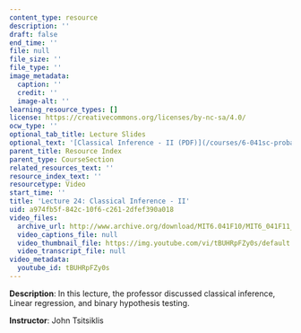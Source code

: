 ```yaml
---
content_type: resource
description: ''
draft: false
end_time: ''
file: null
file_size: ''
file_type: ''
image_metadata:
  caption: ''
  credit: ''
  image-alt: ''
learning_resource_types: []
license: https://creativecommons.org/licenses/by-nc-sa/4.0/
ocw_type: ''
optional_tab_title: Lecture Slides
optional_text: '[Classical Inference - II (PDF)](/courses/6-041sc-probabilistic-systems-analysis-and-applied-probability-fall-2013/resources/mit6_041scf13_l24)'
parent_title: Resource Index
parent_type: CourseSection
related_resources_text: ''
resource_index_text: ''
resourcetype: Video
start_time: ''
title: 'Lecture 24: Classical Inference - II'
uid: a974fb5f-842c-10f6-c261-2dfef390a018
video_files:
  archive_url: http://www.archive.org/download/MIT6.041F10/MIT6_041F11_lec24_300k.mp4
  video_captions_file: null
  video_thumbnail_file: https://img.youtube.com/vi/tBUHRpFZy0s/default.jpg
  video_transcript_file: null
video_metadata:
  youtube_id: tBUHRpFZy0s
---
```

**Description**: In this lecture, the professor discussed classical inference, Linear regression, and binary hypothesis testing.

**Instructor**: John Tsitsiklis
